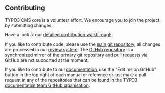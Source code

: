Contributing
------------

TYPO3 CMS core is a volunteer effort. We encourage you to join the project by submitting changes.

Have a look at our [detailed contribution walkthrough][1].

If you like to contribute code, please use the [main git repository][2], all changes are
 processed in our [review system][3]. The [GitHub repository][4] is a synchronized
 mirror of the primary git repository and pull requests via GitHub are not supported at the moment.

If you like to contribute to our [documentation][5], use the "Edit me on GitHub" button
 in the top right of each manual or reference or just make a pull request in any of the repositories
 that can be found in the TYPO3 [documentation team GitHub organisation][6].

[1]: https://docs.typo3.org/typo3cms/ContributionWorkflowGuide/
[2]: https://git.typo3.org/Packages/TYPO3.CMS.git
[3]: https://review.typo3.org/#/q/project:Packages/TYPO3.CMS,n,z
[4]: https://github.com/TYPO3/TYPO3.CMS
[5]: https://docs.typo3.org/typo3cms/
[6]: https://github.com/TYPO3-Documentation
